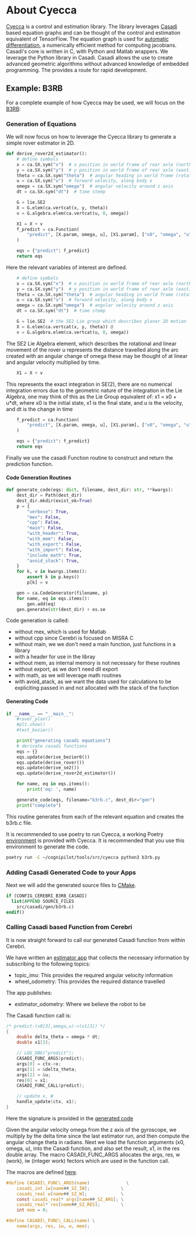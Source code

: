 # About Cyecca

[Cyecca](https://github.com/cognipilot/cyecca) is a control and estimation library.  The library leverages [Casadi](http://casadi.org/) based equation graphs and can be thought of the control and estimation equivalent of TensorFlow. The equation graph is used for [automatic differentiation](https://en.wikipedia.org/wiki/Automatic_differentiation), a numerically efficient method for computing jacobians. Casadi's core is written in C, with Python and Matlab wrappers. We leverage the Python library in Casadi. Casadi allows the use to create advanced geometric algorithms without advanced knowledge of embedded programming. The provides a route for rapid development.

## Example: B3RB

For a complete example of how Cyecca may be used, we will focus on the [B3RB](https://github.com/CogniPilot/cerebri/tree/25497bf9960c6ca74e98c1709d34c756ac4395a9/app/b3rb/src/casadi/):

### Generation of Equations

We will now focus on how to leverage the Cyecca library to generate a simple rover estimator in 2D.

```python
def derive_rover2d_estimator():
    # define symbols
    x = ca.SX.sym("x")  # x position in world frame of rear axle (north)
    y = ca.SX.sym("y")  # y position in world frame of rear axle (east)
    theta = ca.SX.sym("theta")  # angular heading in world frame (rotation about down)
    u = ca.SX.sym("u")  # forward velocity, along body x
    omega = ca.SX.sym("omega")  # angular velocity around z axis
    dt = ca.SX.sym("dt")  # time stemp

    G = lie.SE2
    X = G.elem(ca.vertcat(x, y, theta))
    v = G.algebra.elem(ca.vertcat(u, 0, omega))

    X1 = X + v
    f_predict = ca.Function(
        "predict", [X.param, omega, u], [X1.param], ["x0", "omega", "u"], ["x1"]
    )

    eqs = {"predict": f_predict}
    return eqs
```

Here the relevant variables of interest are defined.
```python
    # define symbols
    x = ca.SX.sym("x")  # x position in world frame of rear axle (north)
    y = ca.SX.sym("y")  # y position in world frame of rear axle (east)
    theta = ca.SX.sym("theta")  # angular heading in world frame (rotation about down)
    u = ca.SX.sym("u")  # forward velocity, along body x
    omega = ca.SX.sym("omega")  # angular velocity around z axis
    dt = ca.SX.sym("dt")  # time stemp
```


```python
    G = lie.SE2  # the SE2 Lie group which describes planar 2D motion
    X = G.elem(ca.vertcat(x, y, theta)) @ 
    v = G.algebra.elem(ca.vertcat(u, 0, omega))
```

The SE2 Lie Algebra element, which describes the rotational and linear movement of the rover
u represents the distance travelled along the arc created with an angular change of omega
these may be thought of at linear and angular velocity multiplied by time.


```python
    X1 = X + v
```

This represents the exact integration in SE(2), there are no numerical integration errors
due to the geometric nature of the integration in the Lie Algebra, one may think of this as 
the Lie Group equivalent of: x1 = x0 + u*dt, where x0 is the initial state, x1 is the final state, and u is the
velocity, and dt is the change in time


```python
    f_predict = ca.Function(
        "predict", [X.param, omega, u], [X1.param], ["x0", "omega", "u"], ["x1"]
    )

    eqs = {"predict": f_predict}
    return eqs
```

Finally we use the casadi Function routine to construct and return the prediction function.


#### Code Generation Routines

```python
def generate_code(eqs: dict, filename, dest_dir: str, **kwargs):
    dest_dir = Path(dest_dir)
    dest_dir.mkdir(exist_ok=True)
    p = {
        "verbose": True,
        "mex": False,
        "cpp": False,
        "main": False,
        "with_header": True,
        "with_mem": False,
        "with_export": False,
        "with_import": False,
        "include_math": True,
        "avoid_stack": True,
    }
    for k, v in kwargs.items():
        assert k in p.keys()
        p[k] = v

    gen = ca.CodeGenerator(filename, p)
    for name, eq in eqs.items():
        gen.add(eq)
    gen.generate(str(dest_dir) + os.se
```

Code generation is called:

* without mex, which is used for Matlab
* without cpp since Cerebri is focused on MISRA C
* without main, we we don't need a main function, just functions in a library
* with a header for use in the libray
* without mem, as internal memory is not necessary for these routines
* without export, as we don't need dll export
* with math, as we will leverage math routines
* with avoid_atack, as we want the data used for calculations to be expliciting passed in and not allocated with the stack of the function

#### Generating Code

```python
if __name__ == "__main__":
    #rover_plan()
    #plt.show()
    #test_bezier()

    print("generating casadi equations")
    # derivate casadi functions
    eqs = {}
    eqs.update(derive_bezier6())
    eqs.update(derive_rover())
    eqs.update(derive_se2())
    eqs.update(derive_rover2d_estimator())

    for name, eq in eqs.items():
        print('eq: ', name)

    generate_code(eqs, filename="b3rb.c", dest_dir="gen")
    print("complete")
```

This routine generates from each of the relevant equation and creates the b3rb.c file.

It is recommended to use poetry to run Cyecca, a working Poetry [environment](https://github.com/CogniPilot/cyecca/blob/3c23e2830f630872b464c6af3172872c8e1bb075/pyproject.toml) is provided with Cyecca. It is recommended that you use this environment to generate the code.

```sh
poetry run -C ~/cognipilot/tools/src/cyecca python3 b3rb.py
```

### Adding Casadi Generated Code to your Apps

Next we will add the generated source files to [CMake](https://github.com/CogniPilot/cerebri/blob/25497bf9960c6ca74e98c1709d34c756ac4395a9/app/b3rb/CMakeLists.txt).

```cmake
if (CONFIG_CEREBRI_B3RB_CASADI)
  list(APPEND SOURCE_FILES
    src/casadi/gen/b3rb.c)
endif()
```

### Calling Casadi based Function from Cerebri

It is now straight forward to call our generated Casadi function from within Cerebri.

We have written an [estimator app](https://github.com/CogniPilot/cerebri/blob/25497bf9960c6ca74e98c1709d34c756ac4395a9/app/b3rb/src/estimate.c) that collects the necessary information by subscribing to the following topics:
 * topic\_imu: This provides the required angular velocity information
 * wheel\_odometry: This provides the required distance travelled

The app publishes:
 * estimator\_odometry: Where we believe the robot to be

The Casadi function call is:

```c
/* predict:(x0[3],omega,u)->(x1[3]) */
{
    double delta_theta = omega * dt;
    double x1[3];

    // LOG_DBG("predict");
    CASADI_FUNC_ARGS(predict);
    args[0] = ctx->x;
    args[1] = &delta_theta;
    args[2] = &u;
    res[0] = x1;
    CASADI_FUNC_CALL(predict);

    // update x, W
    handle_update(ctx, x1);
}
```

Here the signature is provided in the [generated code](https://github.com/CogniPilot/cerebri/blob/25497bf9960c6ca74e98c1709d34c756ac4395a9/app/b3rb/src/casadi/gen/b3rb.c#L1940)

Given the angular velocity omega from the z axis of the gyroscope, we multiply by the delta time since the last estimator run, and then compute the angular change theta in radians. Next we load the function arguments (x0, omega, u), into the Casadi function, and also set the result, x1, in the res double array. The macro CASADI_FUNC_ARGS allocates the args, res, w (work), iw (integer work) fectors which are used in the function call.

The macros are defined [here](https://github.com/CogniPilot/cerebri/blob/25497bf9960c6ca74e98c1709d34c756ac4395a9/include/cerebri/core/casadi.h).

```c
#define CASADI\_FUNC\_ARGS(name)              \
    casadi_int iw[name##_SZ_IW];            \
    casadi_real w[name##_SZ_W];             \
    const casadi_real* args[name##_SZ_ARG]; \
    casadi_real* res[name##_SZ_RES];        \
    int mem = 0;

#define CASADI\_FUNC\_CALL(name) \
    name(args, res, iw, w, mem);
```
